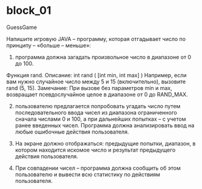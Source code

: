 # block_01
GuessGame

Напишите игровую JAVA – программу, которая отгадывает число по принципу – «больше – меньше»:

1.	программа должна загадать произвольное число в диапазоне от 0 до 100. 

Функция rand. Описание:
int rand ( [int min, int max] )
Например, если вам нужно случайное число между 5 и 15 (включительно), вызовите rand (5, 15).
Замечание: При вызове без параметров min и max, возвращает псевдослучайное целое в диапазоне от 0 до RAND_MAX. 

2.	пользователю предлагается попробовать угадать число путем последовательного ввода чисел из диапазона ограниченного сначала числами 0 и 100, а при дальнейших попытках – с учетом ранее введенных чисел. Программа должна анализировать ввод на любые ошибочные действия пользователя.

3.	На экране должно отображаться: предыдущие попытки, диапазон, в котором находится искомое число и результат предыдущего действия пользователя.

4.	При совпадении чисел – программа должна сообщить об этом пользователю и вывести всю статистику по действиям пользователя.


